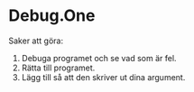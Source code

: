 # Debug.One

Saker att göra:

1. Debuga programet och se vad som är fel.
2. Rätta till programet.
3. Lägg till så att den skriver ut dina argument.
